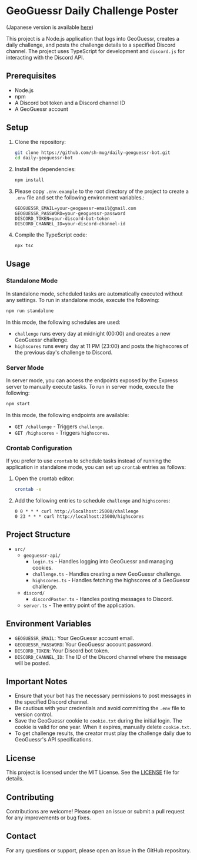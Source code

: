 # GeoGuessr Daily Challenge Poster

(Japanese version is available [here](README_ja.md))

This project is a Node.js application that logs into GeoGuessr, creates a daily challenge, and posts the challenge details to a specified Discord channel. The project uses TypeScript for development and `discord.js` for interacting with the Discord API.

## Prerequisites

- Node.js
- npm
- A Discord bot token and a Discord channel ID
- A GeoGuessr account

## Setup

1. Clone the repository:
    ```bash
    git clone https://github.com/sh-mug/daily-geoguessr-bot.git
    cd daily-geoguessr-bot
    ```

2. Install the dependencies:
    ```bash
    npm install
    ```

3. Please copy `.env.example` to the root directory of the project to create a `.env` file and set the following environment variables.:
    ```plaintext
    GEOGUESSR_EMAIL=your-geoguessr-email@gmail.com
    GEOGUESSR_PASSWORD=your-geoguessr-password
    DISCORD_TOKEN=your-discord-bot-token
    DISCORD_CHANNEL_ID=your-discord-channel-id
    ```

4. Compile the TypeScript code:
    ```bash
    npx tsc
    ```

## Usage


### Standalone Mode

In standalone mode, scheduled tasks are automatically executed without any settings. To run in standalone mode, execute the following:

```bash
npm run standalone
```

In this mode, the following schedules are used:
- `challenge` runs every day at midnight (00:00) and creates a new GeoGuessr challenge.
- `highscores` runs every day at 11 PM (23:00) and posts the highscores of the previous day's challenge to Discord.

### Server Mode

In server mode, you can access the endpoints exposed by the Express server to manually execute tasks. To run in server mode, execute the following:

```bash
npm start
```

In this mode, the following endpoints are available:
- `GET /challenge` - Triggers `challenge`.
- `GET /highscores` - Triggers `highscores`.

### Crontab Configuration

If you prefer to use `crontab` to schedule tasks instead of running the application in standalone mode, you can set up `crontab` entries as follows:

1. Open the crontab editor:

    ```bash
    crontab -e
    ```

2. Add the following entries to schedule `challenge` and `highscores`:

    ```crontab
    0 0 * * * curl http://localhost:25000/challenge
    0 23 * * * curl http://localhost:25000/highscores
    ```

## Project Structure

- `src/`
  - `geoguessr-api/`
    - `login.ts` - Handles logging into GeoGuessr and managing cookies.
    - `challenge.ts` - Handles creating a new GeoGuessr challenge.
    - `highscores.ts` - Handles fetching the highscores of a GeoGuessr challenge.
  - `discord/`
    - `discordPoster.ts` - Handles posting messages to Discord.
  - `server.ts` - The entry point of the application.

## Environment Variables

- `GEOGUESSR_EMAIL`: Your GeoGuessr account email.
- `GEOGUESSR_PASSWORD`: Your GeoGuessr account password.
- `DISCORD_TOKEN`: Your Discord bot token.
- `DISCORD_CHANNEL_ID`: The ID of the Discord channel where the message will be posted.

## Important Notes

- Ensure that your bot has the necessary permissions to post messages in the specified Discord channel.
- Be cautious with your credentials and avoid committing the `.env` file to version control.
- Save the GeoGuessr cookie to `cookie.txt` during the initial login. The cookie is valid for one year. When it expires, manually delete `cookie.txt`.
- To get challenge results, the creator must play the challenge daily due to GeoGuessr's API specifications.

## License

This project is licensed under the MIT License. See the [LICENSE](LICENSE) file for details.

## Contributing

Contributions are welcome! Please open an issue or submit a pull request for any improvements or bug fixes.

## Contact

For any questions or support, please open an issue in the GitHub repository.
